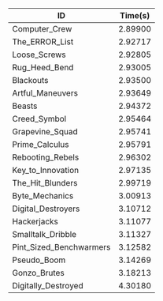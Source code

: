 |ID|Time(s)|
|-|-|
|Computer_Crew|2.89900|
|The_ERROR_List|2.92717|
|Loose_Screws|2.92805|
|Rug_Heed_Bend|2.93005|
|Blackouts|2.93500|
|Artful_Maneuvers|2.93649|
|Beasts|2.94372|
|Creed_Symbol|2.95464|
|Grapevine_Squad|2.95741|
|Prime_Calculus|2.95791|
|Rebooting_Rebels|2.96302|
|Key_to_Innovation|2.97135|
|The_Hit_Blunders|2.99719|
|Byte_Mechanics|3.00913|
|Digital_Destroyers|3.10712|
|Hackerjacks|3.11077|
|Smalltalk_Dribble|3.11327|
|Pint_Sized_Benchwarmers|3.12582|
|Pseudo_Boom|3.14269|
|Gonzo_Brutes|3.18213|
|Digitally_Destroyed|4.30180|
